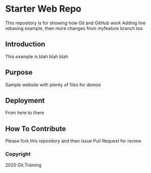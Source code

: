 # Starter Web Repo

This repository is for showing how Git and GitHub work
Adding line rebasing example, then more changes from myfeature branch too

## Introduction

This example is blah blah blah

## Purpose

Sample website with plenty of files for demos

## Deployment

From here to there

## How To Contribute

Please fork this repository and then issue Pull Request for review

### Copyright

2020 Git.Training
